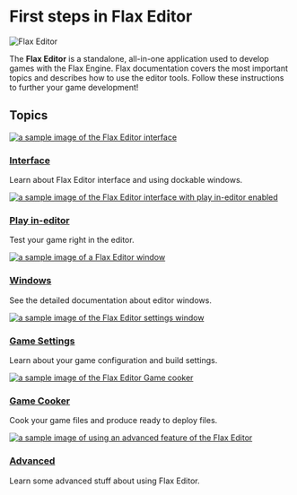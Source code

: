 
# First steps in Flax Editor

![Flax Editor](../editor/media/title.jpg)

The **Flax Editor** is a standalone, all-in-one application used to develop games with the Flax Engine.
Flax documentation covers the most important topics and describes how to use the editor tools.
Follow these instructions to further your game development!

## Topics

<div class="frontpage">

<div class="frontpage-section">
<a href="../editor/interface.md"><img src="../editor/media/layout-icon.jpg" alt="a sample image of the Flax Editor interface"></a>
<h3><a href="../editor/interface.md">Interface</a></h3>
<p>Learn about Flax Editor interface and using dockable windows.</p>
</div>

<div class="frontpage-section">
<a href="../editor/play-in-editor.md"><img src="../editor/media/play-in-editor-icon.jpg" alt="a sample image of the Flax Editor interface with play in-editor enabled"></a>
<h3><a href="../editor/play-in-editor.md">Play in-editor</a></h3>
<p>Test your game right in the editor.</p>
</div>

<div class="frontpage-section">
<a href="../editor/windows/index.md"><img src="../editor/windows/media/icon.jpg" alt="a sample image of a Flax Editor window"></a>
<h3><a href="../editor/windows/index.md">Windows</a></h3>
<p>See the detailed documentation about editor windows.</p>
</div>

<div class="frontpage-section">
<a href="../editor/game-settings/index.md"><img src="../editor/game-settings/media/icon.jpg" alt="a sample image of the Flax Editor settings window"></a>
<h3><a href="../editor/game-settings/index.md">Game Settings</a></h3>
<p>Learn about your game configuration and build settings.</p>
</div>

<div class="frontpage-section">
<a href="../editor/game-cooker/index.md"><img src="../editor/game-cooker/media/icon.jpg" alt="a sample image of the Flax Editor Game cooker"></a>
<h3><a href="../editor/game-cooker/index.md">Game Cooker</a></h3>
<p>Cook your game files and produce ready to deploy files.</p>
</div>

<div class="frontpage-section">
<a href="../editor/advanced/index.md"><img src="../editor/advanced/media/icon.jpg" alt="a sample image of using an advanced feature of the Flax Editor"></a>
<h3><a href="../editor/advanced/index.md">Advanced</a></h3>
<p>Learn some advanced stuff about using Flax Editor.</p>
</div>

</div>
